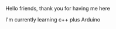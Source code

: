 
<!---
Gertronic/Gertronic is a ✨ special ✨ repository because its `README.md` (this file) appears on your GitHub profile.
You can click the Preview link to take a look at your changes.
--->
Hello friends, thank you for having me here

I'm currently learning c++ plus Arduino 
